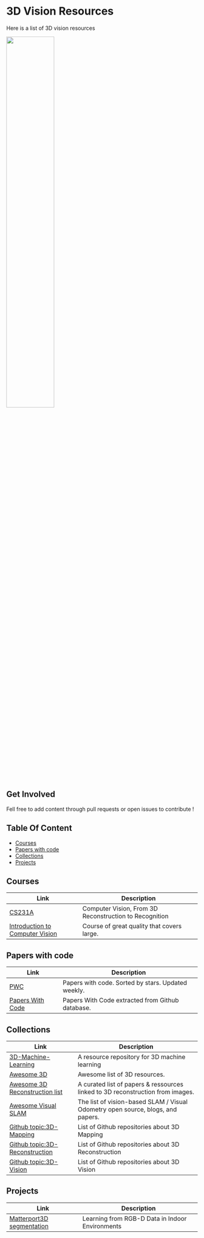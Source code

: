 # 3D Vision Resources
Here is a list of 3D vision resources

<img width="50%" src="https://cdn.pixabay.com/photo/2016/10/28/00/42/machine-1776925_960_720.jpg" />

## Get Involved
Fell free to add content through pull requests or open issues to contribute !

## Table Of Content
- [Courses](#courses)
- [Papers with code](#papers_with_code)
- [Collections](#collections)
- [Projects](#projects)

<a name="courses" />

## Courses
Link | Description
------------ | -------------
[CS231A](http://web.stanford.edu/class/cs231a/syllabus.html) | Computer Vision, From 3D Reconstruction to Recognition
[Introduction to Computer Vision](https://eu.udacity.com/course/introduction-to-computer-vision--ud810) | Course of great quality that covers large. 

<a name="papers_with_code"  />

## Papers with code
Link | Description
------------ | -------------
[PWC](https://github.com/zziz/pwc) | Papers with code. Sorted by stars. Updated weekly. 
[Papers With Code](https://paperswithcode.com/search?q=mapping) | Papers With Code extracted from Github database.

<a name="collections"  />

## Collections
Link | Description
------------ | -------------
[3D-Machine-Learning](https://github.com/timzhang642/3D-Machine-Learning) | A resource repository for 3D machine learning 
[Awesome 3D](https://github.com/taurenshaman/awesome-3d) | Awesome list of 3D resources.
[Awesome 3D Reconstruction list](https://github.com/openMVG/awesome_3DReconstruction_list) | A curated list of papers & ressources linked to 3D reconstruction from images. 
[Awesome Visual SLAM](https://github.com/tzutalin/awesome-visual-slam) | The list of vision-based SLAM / Visual Odometry open source, blogs, and papers. 
[Github topic:3D-Mapping](https://github.com/topics/3d?q=3D+mapping&unscoped_q=3D+mapping) | List of Github repositories about 3D Mapping 
[Github topic:3D-Reconstruction](https://github.com/topics/3d-reconstruction) | List of Github repositories about 3D Reconstruction
[Github topic:3D-Vision](https://github.com/search?q=3D+vision) | List of Github repositories about 3D Vision

<a name="projects"  />

## Projects
Link | Description
------------ | -------------
[Matterport3D segmentation](https://niessner.github.io/Matterport/#download) | Learning from RGB-D Data in Indoor Environments
